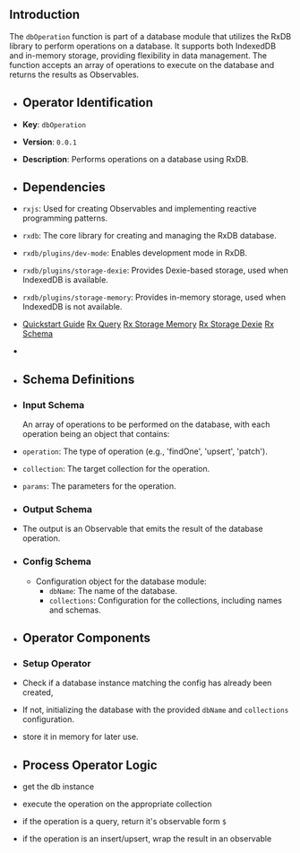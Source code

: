 ## Introduction

The `dbOperation` function is part of a database module that utilizes the RxDB library to perform operations on a database. It supports both IndexedDB and in-memory storage, providing flexibility in data management. The function accepts an array of operations to execute on the database and returns the results as Observables.
- ## Operator Identification
- **Key**: `dbOperation`
- **Version**: `0.0.1`
- **Description**: Performs operations on a database using RxDB.
- ## Dependencies
- `rxjs`: Used for creating Observables and implementing reactive programming patterns.
- `rxdb`: The core library for creating and managing the RxDB database.
- `rxdb/plugins/dev-mode`: Enables development mode in RxDB.
- `rxdb/plugins/storage-dexie`: Provides Dexie-based storage, used when IndexedDB is available.
- `rxdb/plugins/storage-memory`: Provides in-memory storage, used when IndexedDB is not available.
- [Quickstart Guide](https://rxdb.info/quickstart.html)
  [Rx Query](https://rxdb.info/rx-query.html)
  [Rx Storage Memory](https://rxdb.info/rx-storage-memory.html)
  [Rx Storage Dexie](https://rxdb.info/rx-storage-dexie.html)
  [Rx Schema](https://rxdb.info/rx-schema.html)
-
- ## Schema Definitions
- ### Input Schema
  
  An array of operations to be performed on the database, with each operation being an object that contains:
- `operation`: The type of operation (e.g., 'findOne', 'upsert', 'patch').
- `collection`: The target collection for the operation.
- `params`: The parameters for the operation.
- ### Output Schema
- The output is an Observable that emits the result of the database operation.
- ### Config Schema
	- Configuration object for the database module:
		- `dbName`: The name of the database.
		- `collections`: Configuration for the collections, including names and schemas.
- ## Operator Components
- ### Setup Operator
- Check if a database instance matching the config has already been created,
- If not, initializing the database with the provided `dbName` and `collections` configuration.
- store it in memory for later use.
- ## Process Operator Logic
- get the db instance
- execute the operation on the appropriate collection
- if the operation is a query, return it's observable form `$`
- if the operation is an insert/upsert, wrap the result in an observable
